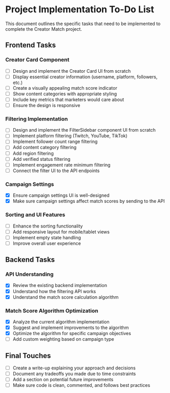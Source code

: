 # Project Implementation To-Do List

This document outlines the specific tasks that need to be implemented to complete the Creator Match project.

## Frontend Tasks

### Creator Card Component

- [ ] Design and implement the Creator Card UI from scratch
- [ ] Display essential creator information (username, platform, followers, etc.)
- [ ] Create a visually appealing match score indicator
- [ ] Show content categories with appropriate styling
- [ ] Include key metrics that marketers would care about
- [ ] Ensure the design is responsive

### Filtering Implementation

- [ ] Design and implement the FilterSidebar component UI from scratch
- [ ] Implement platform filtering (Twitch, YouTube, TikTok)
- [ ] Implement follower count range filtering
- [ ] Add content category filtering
- [ ] Add region filtering
- [ ] Add verified status filtering
- [ ] Implement engagement rate minimum filtering
- [ ] Connect the filter UI to the API endpoints

### Campaign Settings

- [x] Ensure campaign settings UI is well-designed
- [x] Make sure campaign settings affect match scores by sending to the API

### Sorting and UI Features

- [ ] Enhance the sorting functionality
- [ ] Add responsive layout for mobile/tablet views
- [ ] Implement empty state handling
- [ ] Improve overall user experience

## Backend Tasks

### API Understanding

- [x] Review the existing backend implementation
- [x] Understand how the filtering API works
- [x] Understand the match score calculation algorithm

### Match Score Algorithm Optimization

- [x] Analyze the current algorithm implementation
- [x] Suggest and implement improvements to the algorithm
- [x] Optimize the algorithm for specific campaign objectives
- [ ] Add custom weighting based on campaign type

## Final Touches

- [ ] Create a write-up explaining your approach and decisions
- [ ] Document any tradeoffs you made due to time constraints
- [ ] Add a section on potential future improvements
- [ ] Make sure code is clean, commented, and follows best practices
